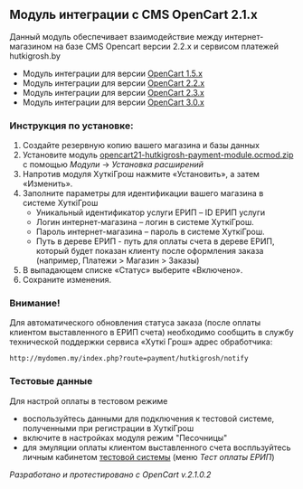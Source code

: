 ## Модуль интеграции с CMS OpenCart  2.1.x

Данный модуль обеспечивает взаимодействие между интернет-магазином на базе CMS Opencart версии 2.2.x и сервисом платежей hutkigrosh.by
  * Модуль интеграции для версии [OpenCart 1.5.x](https://github.com/esasby/hutkigrosh-opencart1.5-module)
  * Модуль интеграции для версии [OpenCart 2.2.x](https://github.com/esasby/hutkigrosh-opencart2.2-module)
  * Модуль интеграции для версии [OpenCart 2.3.x](https://github.com/esasby/hutkigrosh-opencart2.3-module)
  * Модуль интеграции для версии [OpenCart 3.0.x](https://github.com/esasby/hutkigrosh-opencart3.0-module)

### Инструкция по установке:
1. Создайте резервную копию вашего магазина и базы данных
2. Установите модуль [opencart21-hutkigrosh-payment-module.ocmod.zip](https://github.com/esasby/hutkigrosh-opencart2.1-module/blob/master/opencart21-hutkigrosh-payment-module.ocmod.zip) с помощью _Модули_ -> _Установка расширений_
3. Напротив модуля ХуткiГрош нажмите «Установить», а затем «Изменить».
4. Заполните параметры для идентификации вашего магазина в системе ХуткiГрош
    * Уникальный идентификатор услуги ЕРИП – ID ЕРИП услуги
    * Логин интернет-магазина – логин в системе ХуткiГрош.
    * Пароль интернет-магазина – пароль в системе ХуткiГрош.
    * Путь в дереве ЕРИП - путь для оплаты счета в дереве ЕРИП, который будет показан клиенту после оформления заказа (например, Платежи > Магазин > Заказы)     
5. В выпадающем списке «Статус» выберите «Включено».
6. Сохраните изменения.

### Внимание!
Для автоматического обновления статуса заказа (после оплаты клиентом выставленного в ЕРИП счета) необходимо сообщить в службу технической поддержки сервиса «Хуткi Грош» адрес обработчика:
```
http://mydomen.my/index.php?route=payment/hutkigrosh/notify
```

### Тестовые данные
Для настрой оплаты в тестовом режиме
 * воспользуйтесь данными для подключения к тестовой системе, полученными при регистрации в ХуткiГрош
 * включите в настройках модуля режим "Песочницы"
 * для эмуляции оплаты клиентом выставленного счета воспльзуйтесь личным кабинетом [тестовой системы](https://trial.hgrosh.by) (меню _Тест оплаты ЕРИП_) 

_Разработано и протестировано с OpenCart v.2.1.0.2_


